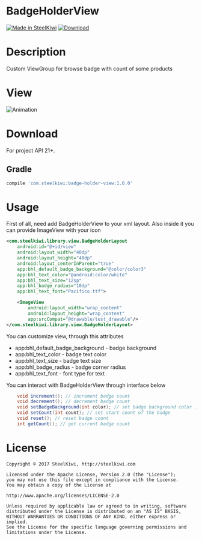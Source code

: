# BadgeHolderView

[![Made in SteelKiwi](https://github.com/steelkiwi/IncrementProductView/blob/master/assets/made_in_steelkiwi.png)](http://steelkiwi.com/blog/)
[ ![Download](https://api.bintray.com/packages/soulyaroslav/maven/badge-holder-view/images/download.svg) ](https://bintray.com/soulyaroslav/maven/badge-holder-view/_latestVersion)

# Description

Custom ViewGroup for browse badge with count of some products

# View

![Animation](https://github.com/steelkiwi/BadgeHolderView/blob/master/assets/animation.gif)

# Download

For project API 21+.

## Gradle

```gradle
compile 'com.steelkiwi:badge-holder-view:1.0.0'
```

# Usage

First of all, need add BadgeHolderView to your xml layout. Also inside it you can provide ImageView with your icon

```xml
<com.steelkiwi.library.view.BadgeHolderLayout
    android:id="@+id/view"
    android:layout_width="40dp"
    android:layout_height="40dp"
    android:layout_centerInParent="true"
    app:bhl_default_badge_background="@color/color3"
    app:bhl_text_color="@android:color/white"
    app:bhl_text_size="12sp"
    app:bhl_badge_radius="10dp"
    app:bhl_text_font="Pacifico.ttf">

    <ImageView
        android:layout_width="wrap_content"
        android:layout_height="wrap_content"
        app:srcCompat="@drawable/test_drawable"/>
</com.steelkiwi.library.view.BadgeHolderLayout>
```

You can customize view, through this attributes

* app:bhl_default_badge_background - badge background
* app:bhl_text_color - badge text color
* app:bhl_text_size - badge text size
* app:bhl_badge_radius - badge corner radius
* app:bhl_text_font - font type for text

You can interact with BadgeHolderView through interface below

```java
    void increment(); // increment badge count
    void decrement(); // decrement badge count
    void setBadgeBackground(int color); // set badge background color if need
    void setCount(int count); // set start count of the badge
    void reset(); // reset badge count
    int getCount(); // get current badge count
```

# License

```
Copyright © 2017 SteelKiwi, http://steelkiwi.com

Licensed under the Apache License, Version 2.0 (the "License");
you may not use this file except in compliance with the License.
You may obtain a copy of the License at

http://www.apache.org/licenses/LICENSE-2.0

Unless required by applicable law or agreed to in writing, software
distributed under the License is distributed on an "AS IS" BASIS,
WITHOUT WARRANTIES OR CONDITIONS OF ANY KIND, either express or implied.
See the License for the specific language governing permissions and
limitations under the License.
```